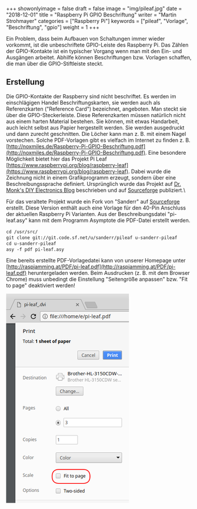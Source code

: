 +++
showonlyimage = false
draft = false
image = "img/pileaf.jpg"
date = "2018-12-01"
title = "Raspberry Pi GPIO Beschriftung"
writer = "Martin Strohmayer"
categories = ["Raspberry Pi"]
keywords = ["pileaf", "Vorlage", "Beschriftung", "gpio"]
weight = 1
+++


Ein Problem, dass beim Aufbauen von Schaltungen immer wieder vorkommt, ist die unbeschriftete GPIO-Leiste des Raspberry Pi. Das Zählen der GPIO-Kontakte ist ein typischer Vorgang wenn man mit den Ein- und Ausgängen arbeitet. Abhilfe können Beschriftungen bzw. Vorlagen schaffen, die man über die GPIO-Stiftleiste steckt.
<!--more-->

## Erstellung

Die GPIO-Kontakte der Raspberry sind nicht beschriftet. Es werden im einschlägigen Handel Beschriftungskarten, sie werden auch als Referenzkarten ("Reference Card") bezeichnet, angeboten. Man steckt sie über die GPIO-Steckerleiste. Diese Referenzkarten müssen natürlich nicht aus einem harten Material bestehen. Sie können, mit etwas Handarbeit, auch leicht selbst aus Papier hergestellt werden. Sie werden ausgedruckt und dann zurecht geschnitten. Die Löcher kann man z. B. mit einem Nagel vorstechen. Solche PDF-Vorlagen gibt es vielfach im Internet zu finden z. B. [http://noxmiles.de/Raspberry-Pi-GPIO-Beschriftung.pdf](http://noxmiles.de/Raspberry-Pi-GPIO-Beschriftung.pdf). Eine besondere Möglichkeit bietet hier das Projekt Pi Leaf [https://www.raspberrypi.org/blog/raspberry-leaf](https://www.raspberrypi.org/blog/raspberry-leaf). Dabei wurde die Zeichnung nicht in einem Grafikprogramm erzeugt, sondern über eine Beschreibungssprache definiert. Ursprünglich wurde das Projekt auf [Dr. Monk's DIY Electronics Blog](http://www.doctormonk.com/2013/02/raspberry-pi-and-breadboard-raspberry.html) beschrieben und auf [Sourceforge](https://sourceforge.net/projects/pileaf/) publiziert.\ 

Für das veraltete Projekt wurde ein Fork von "Sanderr" auf [Sourceforge](https://sourceforge.net/u/sanderr/pileaf) erstellt. Diese Version enthält auch eine Vorlage für den 40-Pin Anschluss der aktuellen Raspberry Pi Varianten. Aus der Beschreibungsdatei "pi-leaf.asy" kann mit dem Programm Asymptote die PDF-Datei erstellt werden.

```sudo apt-get install asymptote git
cd /usr/src/
git clone git://git.code.sf.net/u/sanderr/pileaf u-sanderr-pileaf
cd u-sanderr-pileaf
asy -f pdf pi-leaf.asy
```

Eine bereits erstellte PDF-Vorlagedatei kann von unserer Homepage unter [http://raspjamming.at/PDF/pi-leaf.pdf](http://raspjamming.at/PDF/pi-leaf.pdf) heruntergeladen werden. Beim Ausdrucken (z. B. mit dem Browser Chrome) muss unbedingt die Einstellung "Seitengröße anpassen" bzw. "Fit to page" deaktiviert werden!

![Dialog Chrome Ausdruck](../../img/pileaf-printer.png) 


